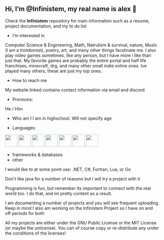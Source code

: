  ## Hi, I’m @Infinistem, my real name is alex 👋

 Check the **Infinistem** repository for main information such as a resume, project documentation, and my to do list
 
-  I’m interested in 

  Computer Science & Engineering, Math, Natrulism & survival, nature, Music (I am a trombonist), poetry, art, and many other things facstinate me. I also play video games sometimes, like any person, but I have 
  more i like than just that. My favorite games are probably the entire portal and half life franchises, minecraft, drg, and many other small indie online ones. Ive played many others, these are just my top ones.
  
-  How to reach me
  
  My website linked contains contact information via email and discord
  
-  Pronouns:
  
  He / Him
  
- Who am I
  I am in highschool. Will not specify age

  
 - Languages:
   
[<img src="https://github.com/bablubambal/All_logo_and_pictures/blob/main/programming%20languages/python.svg" width="40" height="40">](https://link/)
[<img src="https://github.com/bablubambal/All_logo_and_pictures/blob/main/programming%20languages/c.svg" width="40" height="40">](https://link/)
[<img src="https://github.com/bablubambal/All_logo_and_pictures/blob/main/programming%20languages/c++.svg" width="40" height="40">](https://link/)
[<img src="https://github.com/bablubambal/All_logo_and_pictures/blob/main/others/html.svg" width="40" height="40">](https://link/)
[<img src="https://github.com/bablubambal/All_logo_and_pictures/blob/main/others/css.svg" width="40" height="40">](https://link/)
[<img src="https://github.com/bablubambal/All_logo_and_pictures/blob/main/programming%20languages/javascript.svg" width="40" height="40">](https://link/)
[<img src="https://github.com/bablubambal/All_logo_and_pictures/blob/main/programming%20languages/java.svg" width="40" height="40">](https://link/)
- frameworks & databases
- other 

I would like to at some point use: .NET, C#, Fortran, Lua, or Go

Don't like java for a number of reasons but i will try a project with it

Programming is fun, but remember its important to connect with the real world too. I do that, and im pretty content as a result.

I am documenting a number of projects and you will see frequent uploading. Keep in mind I also am working on the Infinistem Project so I have on and off periods for both

All my projects are either under the GNU Public License or the MIT License (or maybe the unlicense). You can of course copy or re-distribute any under the conditions of the licenses! 


  
    
    
    

<!---
Infinistem/Infinistem is a ✨ special ✨ repository because its `README.md` (this file) appears on your GitHub profile.
You can click the Preview link to take a look at your changes.
--->
